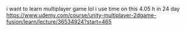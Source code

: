 i want to learn multiplayer game lol
i use time on this 4.05 h in 24 day
https://www.udemy.com/course/unity-multiplayer-2dgame-fusion/learn/lecture/36534924?start=465

